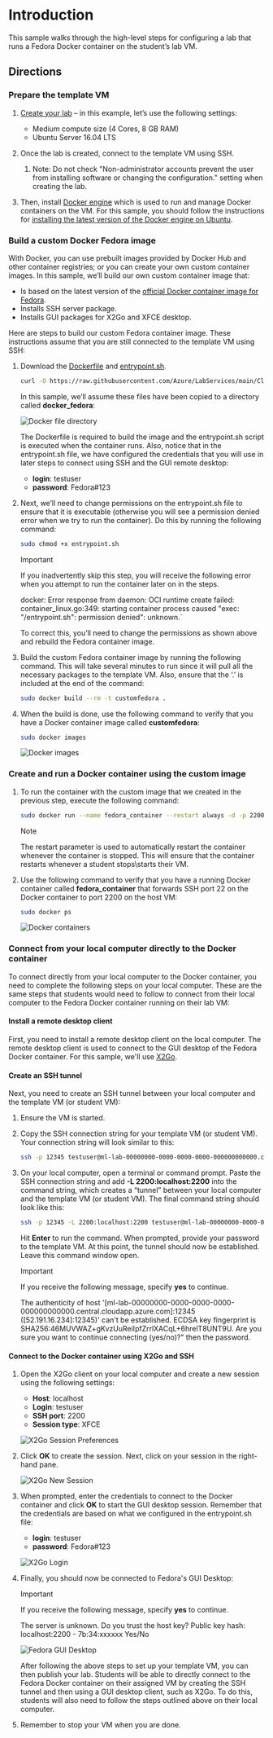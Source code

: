 # Introduction

This sample walks through the high-level steps for configuring a lab that runs a Fedora Docker container on the student’s lab VM.

## Directions

### Prepare the template VM

1. [Create your lab](https://docs.microsoft.com/azure/lab-services/classroom-labs/how-to-manage-classroom-labs#create-a-classroom-lab) – in this example, let’s use the following settings:

    - Medium compute size (4 Cores, 8 GB RAM)
    - Ubuntu Server 16.04 LTS

1. Once the lab is created, connect to the template VM using SSH.  
    1. Note: Do not check "Non-administrator accounts prevent the user from installing software or changing the configuration." setting when creating the lab.
1. Then, install [Docker engine](https://docs.docker.com/engine/install/) which is used to run and manage Docker containers on the VM.  For this sample, you should follow the instructions for [installing the latest version of the Docker engine on Ubuntu](https://docs.docker.com/engine/install/ubuntu/#install-using-the-repository).

### Build a custom Docker Fedora image

With Docker, you can use prebuilt images provided by Docker Hub and other container registries; or you can create your own custom container images.  In this sample, we’ll build our own custom container image that:

- Is based on the latest version of the [official Docker container image for Fedora](https://hub.docker.com/_/fedora).
- Installs SSH server package.
- Installs GUI packages for X2Go and XFCE desktop.
  
Here are steps to build our custom Fedora container image.  These instructions assume that you are still connected to the template VM using SSH:

1. Download the [Dockerfile](https://docs.docker.com/engine/reference/builder/) and [entrypoint.sh](https://docs.docker.com/engine/reference/builder/#entrypoint).

    ```bash
    curl -O https://raw.githubusercontent.com/Azure/LabServices/main/ClassTypes/Bash/FedoraDockerContainer/Dockerfile -O https://raw.githubusercontent.com/Azure/LabServices/main/ClassTypes/Bash/FedoraDockerContainer/entrypoint.sh
    ```

    In this sample, we’ll assume these files have been copied to a directory called **docker_fedora**:

    ![Docker file directory](./Images/DockerCmd1.png)

    The Dockerfile is required to build the image and the entrypoint.sh script is executed when the container runs.  Also, notice that in the entrypoint.sh file, we have configured the credentials that you will use in later steps to connect using SSH and the GUI remote desktop:

    - **login**: testuser
    - **password**: Fedora#123

2. Next, we’ll need to change permissions on the entrypoint.sh file to ensure that it is executable (otherwise you will see a permission denied error when we try to run the container).  Do this by running the following command:

    ```bash
    sudo chmod +x entrypoint.sh
    ```

    > [!IMPORTANT]
    > If you inadvertently skip this step, you will receive the following error when you attempt to run the container later on in the steps.
    >
    >docker: Error response from daemon: OCI runtime create failed: container_linux.go:349: starting container process caused "exec: \"/entrypoint.sh\": permission denied": unknown.`
    >
    >To correct this, you’ll need to change the permissions as shown above and rebuild the Fedora container image.

3. Build the custom Fedora container image by running the following command.  This will take several minutes to run since it will pull all the necessary packages to the template VM.  Also, ensure that the ‘.’ is included at the end of the command:

    ```bash
    sudo docker build --rm -t customfedora .
    ```

4. When the build is done, use the following command to verify that you have a Docker container image called **customfedora**:

    ```bash
    sudo docker images
     ```

    ![Docker images](./Images/DockerCmd2.png)

### Create and run a Docker container using the custom image

1. To run the container with the custom image that we created in the previous step, execute the following command:

    ```bash
    sudo docker run --name fedora_container --restart always -d -p 2200:22 customfedora
    ```

    > [!NOTE]
    > The restart parameter is used to automatically restart the container whenever the container is stopped.  This will ensure that the container restarts whenever a student stops\starts their VM.

1. Use the following command to verify that you have a running Docker container called **fedora_container** that forwards SSH port 22 on the Docker container to port 2200 on the host VM:

    ```bash
    sudo docker ps
    ```

    ![Docker containers](./Images/DockerCmd3.png)

### Connect from your local computer directly to the Docker container

To connect directly from your local computer to the Docker container, you need to complete the following steps on your local computer.  These are the same steps that students would need to follow to connect from their local computer to the Fedora Docker container running on their lab VM:

#### Install a remote desktop client

First, you need to install a remote desktop client on the local computer.  The remote desktop client is used to connect to the GUI desktop of the Fedora Docker container.  For this sample, we'll use [X2Go](https://github.com/Azure/LabServices/tree/main/TemplateManagement/Bash/LinuxGraphicalDesktopSetup).

#### Create an SSH tunnel

Next, you need to create an SSH tunnel between your local computer and the template VM (or student VM):

1. Ensure the VM is started.
1. Copy the SSH connection string for your template VM (or student VM).  Your connection string will look similar to this:

    ```bash
    ssh -p 12345 testuser@ml-lab-00000000-0000-0000-0000-000000000000.centralus.cloudapp.azure.com
    ```

1. On your local computer, open a terminal or command prompt.  Paste the SSH connection string and add **-L 2200:localhost:2200** into the command string, which creates a “tunnel” between your local computer and the template VM (or student VM).  The final command string should look like this:

    ``` bash
    ssh -p 12345 -L 2200:localhost:2200 testuser@ml-lab-00000000-0000-0000-0000-000000000000.centralus.cloudapp.azure.com
    ```

    Hit **Enter** to run the command.  When prompted, provide your password to the template VM.  At this point, the tunnel should now be established.  Leave this command window open.

    > [!IMPORTANT]
    >If you receive the following message, specify **yes** to continue.
    >
    > The authenticity of host '[ml-lab-00000000-0000-0000-0000-000000000000.central.cloudapp.azure.com]:12345 ([52.191.16.234]:12345)' can't be established.
    ECDSA key fingerprint is SHA256:46MUVWAZ+gKvzUuReiIpfZrrlXACqL+6hrelT8UNT9U.
    Are you sure you want to continue connecting (yes/no)?" then the password.

#### Connect to the Docker container using X2Go and SSH

1. Open the X2Go client on your local computer and create a new session using the following settings:

    - **Host**: localhost
    - **Login**: testuser
    - **SSH port**: 2200
    - **Session type**: XFCE

    ![X2Go Session Preferences](./Images/X2GoSessionPreferences.png)

1. Click **OK** to create the session.  Next, click on your session in the right-hand pane.

    ![X2Go New Session](./Images/X2GoNewSession.png)

1. When prompted, enter the credentials to connect to the Docker container and click **OK** to start the GUI desktop session.  Remember that the credentials are based on what we configured in the entrypoint.sh file:

   - **login**: testuser
   - **password**: Fedora#123

    ![X2Go Login](./Images/X2GoLogin.png)

1. Finally, you should now be connected to Fedora's GUI Desktop:

    > [!IMPORTANT]
    >If you receive the following message, specify **yes** to continue.
    >
    >The server is unknown. Do you trust the host key? Public key hash: localhost:2200 - 7b:34:xxxxxx Yes/No

    ![Fedora GUI Desktop](./Images/RemoteFedoraDesktop.png)

    After following the above steps to set up your template VM, you can then publish your lab.  Students will be able to directly connect to the Fedora Docker container on their assigned VM by creating the SSH tunnel and then using a GUI desktop client, such as X2Go.  To do this, students will also need to follow the steps outlined above on their local computer.

1. Remember to stop your VM when you are done.
